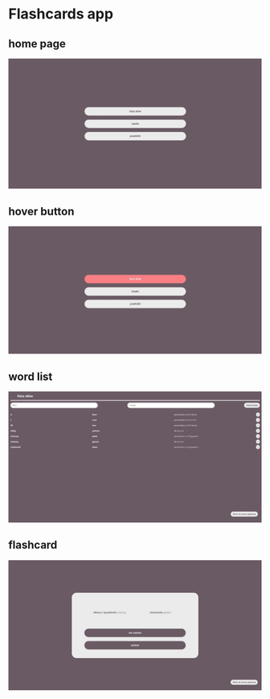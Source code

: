 # Flashcards app

## home page
![home-page](./public/home-page.jpg)

## hover button
![home-page-hover](./public/home-page-hover.jpg)

## word list
![word-list](./public/wordlist.jpg)

## flashcard
![learn](./public/learn.jpg)
